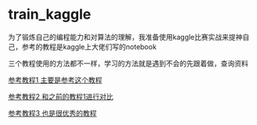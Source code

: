 # train_kaggle

为了锻炼自己的编程能力和对算法的理解，我准备使用kaggle比赛实战来提神自己，参考的教程是kaggle上大佬们写的notebook

三个教程使用的方法都不一样，学习的方法就是遇到不会的先跟着做，查询资料

[参考教程1 主要是参考这个教程](https://www.kaggle.com/ldfreeman3/a-data-science-framework-to-achieve-99-accuracy)

[参考教程2 和之前的教程1进行对比](https://www.kaggle.com/startupsci/titanic-data-science-solutions)

[参考教程3 也是很优秀的教程](https://www.kaggle.com/arthurtok/introduction-to-ensembling-stacking-in-python)



